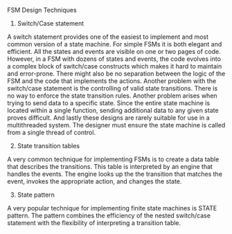 
FSM Design Techniques

1. Switch/Case statement 

A switch statement provides one of the easiest to implement and most common version of a state machine. 
For simple FSMs it is both elegant and efficient. All the states and events are visible on one or two pages of code. However, in a FSM with dozens of states and events, the code evolves into a complex block of switch/case constructs which makes it hard to maintain and error-prone. There might also be no separation between the logic of the FSM and the code that implements the actions. Another problem with the switch/case statement is the controlling of valid state transitions. There is no way to enforce the state transition rules. Another problem arises when trying to send data to a specific state. Since the entire state machine is located within a single function, sending additional data to any given state proves difficult. And lastly these designs are rarely suitable for use in a multithreaded system. The designer must ensure the state machine is called from a single thread of control.

2. State transition tables

A very common technique for implementing FSMs is to create a data table that describes the transitions. This table is interpreted by an engine that handles the events. The engine looks up the the transition that matches the event, invokes the appropriate action, and changes the state.

3. State pattern

A very popular technique for implementing finite state machines is STATE pattern. The pattern combines the efficiency of the nested switch/case statement with the flexibility of interpreting a transition table.

